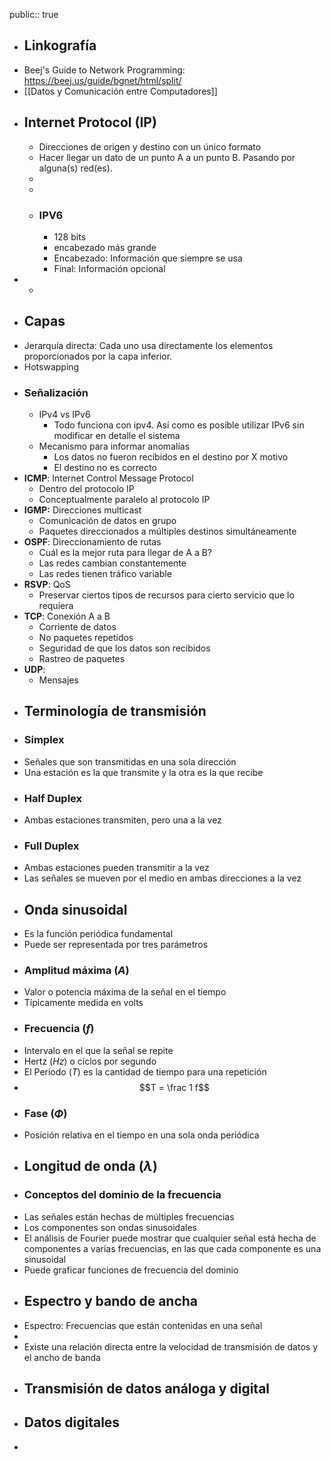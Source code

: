 public:: true

- ## Linkografía
- Beej's Guide to Network Programming: https://beej.us/guide/bgnet/html/split/
- [[Datos y Comunicación entre Computadores]]
- ## Internet Protocol  (IP)
	- Direcciones de origen y destino con un único formato
	- Hacer llegar un dato de un punto A a un punto B. Pasando por alguna(s) red(es).
	-
	-
	- ### IPV6
		- 128 bits
		- encabezado más grande
		- Encabezado: Información que siempre se usa
		- Final: Información opcional
-
	-
- ## Capas
- Jerarquía directa: Cada uno usa directamente los elementos proporcionados por la capa inferior.
- Hotswapping
- ### Señalización
	- IPv4 vs IPv6
		- Todo funciona con ipv4. Así como es posible utilizar IPv6 sin modificar en detalle el sistema
	- Mecanismo para informar anomalías
		- Los datos no fueron recibidos en el destino por X motivo
		- El destino no es correcto
- **ICMP**: Internet Control Message Protocol
	- Dentro del protocolo IP
	- Conceptualmente paralelo al protocolo IP
- **IGMP:** Direcciones multicast
	- Comunicación de datos en grupo
	- Paquetes direccionados a múltiples destinos simultáneamente
- **OSPF**: Direccionamiento de rutas
	- Cuál es la mejor ruta para llegar de A a B?
	- Las redes cambian constantemente
	- Las redes tienen tráfico variable
- **RSVP**: QoS
	- Preservar ciertos tipos de recursos para cierto servicio que lo requiera
- **TCP**: Conexión A a B
	- Corriente de datos
	- No paquetes repetidos
	- Seguridad de que los datos son recibidos
	- Rastreo de paquetes
- **UDP**:
	- Mensajes
- ## Terminología de transmisión
- ### Simplex
- Señales que son transmitidas en una sola dirección
- Una estación es la que transmite y la otra es la que recibe
- ### Half Duplex
- Ambas estaciones transmiten, pero una a la vez
- ### Full Duplex
- Ambas estaciones pueden transmitir a la vez
- Las señales se mueven por el medio en ambas direcciones a la vez
- ## Onda sinusoidal
- Es la función periódica fundamental
- Puede ser representada por tres parámetros
- ### Amplitud máxima $(A)$
- Valor o potencia máxima de la señal en el tiempo
- Típicamente medida en volts
- ### Frecuencia $(f)$
- Intervalo en el que la señal se repite
- Hertz $(Hz)$ o ciclos por segundo
- El Periodo $(T)$ es la cantidad de tiempo para una repetición
- $$T = \frac 1 f$$
- ### Fase $(\Phi)$
- Posición relativa en el tiempo en una sola onda periódica
- ## Longitud de onda $(\lambda)$
- ### Conceptos del dominio de la frecuencia
- Las señales están hechas de múltiples frecuencias
- Los componentes son ondas sinusoidales
- El análisis de Fourier puede mostrar que cualquier señal está hecha de componentes a varias frecuencias, en las que cada componente es una sinusoidal
- Puede graficar funciones de frecuencia del dominio
- ## Espectro y bando de ancha
- Espectro: Frecuencias que están contenidas en una señal
-
- Existe una relación directa entre la velocidad de transmisión de datos y el ancho de banda
- ## Transmisión de datos análoga y digital
- ## Datos digitales
-